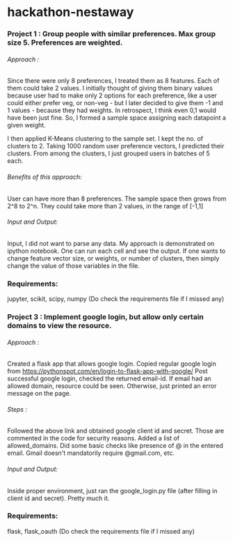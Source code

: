# hackathon-nestaway

### Project 1 : Group people with similar preferences. Max group size 5. Preferences are weighted. 

###### Approach : 
Since there were only 8 preferences, I treated them as 8 features. Each of them could take 2 values. I initially thought of giving them binary values because user had to make only 2 options for each preference, like a user could either prefer veg, or non-veg - but I later decided to give them -1 and 1 values - because they had weights. In retrospect, I think even 0,1 would have been just fine. So, I formed a sample space assigning each datapoint a given weight. 

I then applied K-Means clustering to the sample set. I kept the no. of clusters to 2. 
Taking 1000 random user preference vectors, I predicted their clusters. 
From among the clusters, I just grouped users in batches of 5 each.


###### Benefits of this approach: 
User can have more than 8 preferences. The sample space then grows from 2^8 to 2^n. 
They could take more than 2 values, in the range of [-1,1]

###### Input and Output:
Input, I did not want to parse any data. My approach is demonstrated on ipython notebook. One can run each cell and see the output. If one wants to change feature vector size, or weights, or number of clusters, then simply change the value of those variables in the file.

### Requirements:
jupyter, scikit, scipy, numpy 
(Do check the requirements file if I missed any)


### Project 3 : Implement google login, but allow only certain domains to view the resource. 

###### Approach : 
Created a flask app that allows google login. 
Copied regular google login from https://pythonspot.com/en/login-to-flask-app-with-google/
Post successful google login, checked the returned email-id. If email had an allowed domain, resource could be seen. Otherwise, just printed an error message on the page. 

###### Steps : 
Followed the above link and obtained google client id and secret. Those are commented in the code for security reasons. 
Added a list of allowed_domains. 
Did some basic checks like presence of @ in the entered email. Gmail doesn't mandatorily require @gmail.com, etc. 

###### Input and Output:
Inside proper environment, just ran the google_login.py file (after filling in client id and secret). Pretty much it. 


### Requirements:
flask, flask_oauth 
(Do check the requirements file if I missed any)


